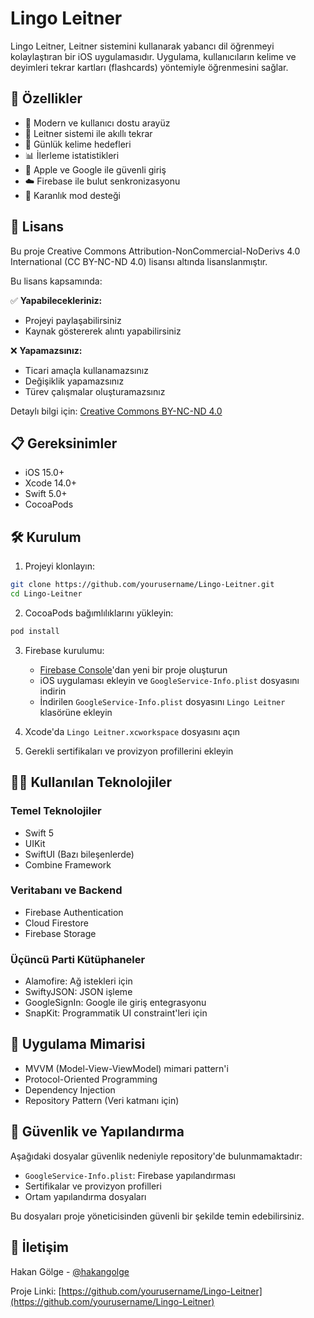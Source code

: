 # Lingo Leitner

Lingo Leitner, Leitner sistemini kullanarak yabancı dil öğrenmeyi kolaylaştıran bir iOS uygulamasıdır. Uygulama, kullanıcıların kelime ve deyimleri tekrar kartları (flashcards) yöntemiyle öğrenmesini sağlar.

## 🚀 Özellikler

- 📱 Modern ve kullanıcı dostu arayüz
- 🔄 Leitner sistemi ile akıllı tekrar
- 🎯 Günlük kelime hedefleri
- 📊 İlerleme istatistikleri
- 🔐 Apple ve Google ile güvenli giriş
- ☁️ Firebase ile bulut senkronizasyonu
- 🌙 Karanlık mod desteği

## 📄 Lisans

Bu proje Creative Commons Attribution-NonCommercial-NoDerivs 4.0 International (CC BY-NC-ND 4.0) lisansı altında lisanslanmıştır.

Bu lisans kapsamında:

✅ **Yapabilecekleriniz:**
- Projeyi paylaşabilirsiniz
- Kaynak göstererek alıntı yapabilirsiniz

❌ **Yapamazsınız:**
- Ticari amaçla kullanamazsınız
- Değişiklik yapamazsınız
- Türev çalışmalar oluşturamazsınız

Detaylı bilgi için: [Creative Commons BY-NC-ND 4.0](https://creativecommons.org/licenses/by-nc-nd/4.0/)

## 📋 Gereksinimler

- iOS 15.0+
- Xcode 14.0+
- Swift 5.0+
- CocoaPods

## 🛠 Kurulum

1. Projeyi klonlayın:
```bash
git clone https://github.com/yourusername/Lingo-Leitner.git
cd Lingo-Leitner
```

2. CocoaPods bağımlılıklarını yükleyin:
```bash
pod install
```

3. Firebase kurulumu:
   - [Firebase Console](https://console.firebase.google.com)'dan yeni bir proje oluşturun
   - iOS uygulaması ekleyin ve `GoogleService-Info.plist` dosyasını indirin
   - İndirilen `GoogleService-Info.plist` dosyasını `Lingo Leitner` klasörüne ekleyin

4. Xcode'da `Lingo Leitner.xcworkspace` dosyasını açın

5. Gerekli sertifikaları ve provizyon profillerini ekleyin

## 👩‍💻 Kullanılan Teknolojiler

### Temel Teknolojiler
- Swift 5
- UIKit
- SwiftUI (Bazı bileşenlerde)
- Combine Framework

### Veritabanı ve Backend
- Firebase Authentication
- Cloud Firestore
- Firebase Storage

### Üçüncü Parti Kütüphaneler
- Alamofire: Ağ istekleri için
- SwiftyJSON: JSON işleme
- GoogleSignIn: Google ile giriş entegrasyonu
- SnapKit: Programmatik UI constraint'leri için

## 📱 Uygulama Mimarisi

- MVVM (Model-View-ViewModel) mimari pattern'i
- Protocol-Oriented Programming
- Dependency Injection
- Repository Pattern (Veri katmanı için)

## 🔐 Güvenlik ve Yapılandırma

Aşağıdaki dosyalar güvenlik nedeniyle repository'de bulunmamaktadır:

- `GoogleService-Info.plist`: Firebase yapılandırması
- Sertifikalar ve provizyon profilleri
- Ortam yapılandırma dosyaları

Bu dosyaları proje yöneticisinden güvenli bir şekilde temin edebilirsiniz.

## 🤝 İletişim

Hakan Gölge - [@hakangolge](https://twitter.com/hakangolge)

Proje Linki: [https://github.com/yourusername/Lingo-Leitner](https://github.com/yourusername/Lingo-Leitner) 